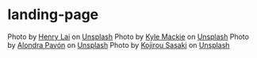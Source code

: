 # landing-page
Photo by <a href="https://unsplash.com/@henrylaiphotography?utm_content=creditCopyText&utm_medium=referral&utm_source=unsplash">Henry Lai</a> on <a href="https://unsplash.com/photos/brown-and-white-short-coated-dog-h0kQJ5wi4gA?utm_content=creditCopyText&utm_medium=referral&utm_source=unsplash">Unsplash</a>
  Photo by <a href="https://unsplash.com/@macrz?utm_content=creditCopyText&utm_medium=referral&utm_source=unsplash">Kyle Mackie</a> on <a href="https://unsplash.com/photos/a-brown-dog-laying-on-top-of-a-green-couch-WEtBlBOTGoE?utm_content=creditCopyText&utm_medium=referral&utm_source=unsplash">Unsplash</a>
Photo by <a href="https://unsplash.com/@alondrapvn09?utm_content=creditCopyText&utm_medium=referral&utm_source=unsplash">Alondra Pavón</a> on <a href="https://unsplash.com/photos/black-and-brown-short-coated-dog-on-white-textile-atTzhE48WXI?utm_content=creditCopyText&utm_medium=referral&utm_source=unsplash">Unsplash</a>
Photo by <a href="https://unsplash.com/@chelsea777?utm_content=creditCopyText&utm_medium=referral&utm_source=unsplash">Kojirou Sasaki</a> on <a href="https://unsplash.com/photos/brown-and-black-long-haired-dachshund-DLdDrb2d4F4?utm_content=creditCopyText&utm_medium=referral&utm_source=unsplash">Unsplash</a>
  